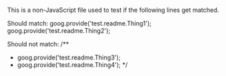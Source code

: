 This is a non-JavaScript file used to test if the following lines get matched.

Should match:
goog.provide('test.readme.Thing1');
goog.provide('test.readme.Thing2');

Should not match:
/**
 * goog.provide('test.readme.Thing3');
 * goog.provide('test.readme.Thing4');
 */

